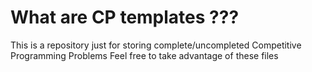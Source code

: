 # What are CP templates ???

This is a repository just for storing complete/uncompleted Competitive Programming Problems
Feel free to take advantage of these files

